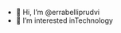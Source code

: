 - 👋 Hi, I’m @errabelliprudvi
- 👀 I’m interested inTechnology 


<!---
errabelliprudvi/errabelliprudvi is a ✨ special ✨ repository because its `README.md` (this file) appears on your GitHub profile.
You can click the Preview link to take a look at your changes.
--->
